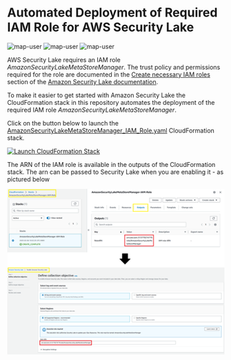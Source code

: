 # Automated Deployment of Required IAM Role for AWS Security Lake

<img width="275" alt="map-user" src="https://img.shields.io/badge/cloudformation template deployments-1-blue"> <img width="85" alt="map-user" src="https://img.shields.io/badge/views-509-green"> <img width="125" alt="map-user" src="https://img.shields.io/badge/unique visits-148-green">

AWS Security Lake requires an IAM role *AmazonSecurityLakeMetaStoreManager*. The trust policy and permissions required for the role are documented in the [Create necessary IAM roles](https://docs.aws.amazon.com/security-lake/latest/userguide/getting-started.html#prerequisite-iam-roles) section of the [Amazon Security Lake documentation](https://docs.aws.amazon.com/security-lake/latest/userguide/what-is-security-lake.html).

To make it easier to get started with Amazon Security Lake the CloudFormation stack in this repository automates the deployment of the required IAM role *AmazonSecurityLakeMetaStoreManager*.

Click on the button below to launch the [AmazonSecurityLakeMetaStoreManager_IAM_Role.yaml](https://github.com/ev2900/SecurityLake_AmazonSecurityLakeMetaStoreManager/blob/main/AmazonSecurityLakeMetaStoreManager_IAM_Role.yaml) CloudFormation stack.

[![Launch CloudFormation Stack](https://sharkech-public.s3.amazonaws.com/misc-public/cloudformation-launch-stack.png)](https://console.aws.amazon.com/cloudformation/home#/stacks/new?stackName=AmazonSecurityLakeMetaStoreManager-IAM-Role&templateURL=https://sharkech-public.s3.amazonaws.com/misc-public/AmazonSecurityLakeMetaStoreManager_IAM_Role.yaml)

The ARN of the IAM role is available in the outputs of the CloudFormation stack. The arn can be passed to Security Lake when you are enabling it - as pictured below

<img alt="IAM_Intergration" width="800" src="https://github.com/ev2900/SecurityLake_AmazonSecurityLakeMetaStoreManager/blob/main/README/IAM_Intergration.png">
